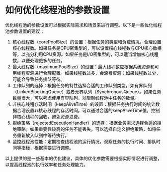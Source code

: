 # 如何优化线程池的参数设置

<font style="color:rgb(0, 0, 0);background-color:rgb(248, 248, 248);">优化线程池的参数设置可以根据实际需求和场景来进行调整。以下是一些优化线程池参数设置的建议：</font>

1. <font style="color:rgb(0, 0, 0);background-color:rgb(248, 248, 248);">核心线程数（corePoolSize）的设置：根据任务的类型和负载情况，合理设置核心线程数。如果任务是CPU密集型的，可以设置核心线程数与CPU核心数相等，以充分利用CPU资源。如果任务是I/O密集型的，可以适当增加核心线程数，以便处理更多的任务。</font>
2. <font style="color:rgb(0, 0, 0);background-color:rgb(248, 248, 248);">最大线程数（maximumPoolSize）的设置：最大线程数应根据系统资源和可用线程资源进行合理配置。如果线程数过多，会浪费资源；如果线程数过少，可能会导致任务排队等待。</font>
3. <font style="color:rgb(0, 0, 0);background-color:rgb(248, 248, 248);">工作队列的选择：根据任务的特性选择合适的工作队列类型，如有界队列（LinkedBlockingQueue）或者无界队列（SynchronousQueue）。如果任务数量很大，可以考虑使用有界队列，以限制线程池中任务的数量。</font>
4. <font style="color:rgb(0, 0, 0);background-color:rgb(248, 248, 248);">非核心线程存活时间（keepAliveTime）的设置：根据任务执行时间的统计数据合理设置非核心线程的存活时间。可以通过合适的keepAliveTime值，控制非核心线程的回收，避免资源浪费。</font>
5. <font style="color:rgb(0, 0, 0);background-color:rgb(248, 248, 248);">拒绝策略（rejectedExecutionHandler）的选择：根据业务需求选择合适的拒绝策略。如果重要性较高的任务不能丢失，可以选择自定义拒绝策略，如将任务重新放入队列中等待执行。</font>
6. <font style="color:rgb(0, 0, 0);background-color:rgb(248, 248, 248);">监控线程池性能：定期检查线程池的运行情况，观察任务的执行时间、排队时间等指标，根据需要进行调整。</font>

<font style="color:rgb(0, 0, 0);background-color:rgb(248, 248, 248);">以上提供的是一些基本的优化建议，具体的优化参数需要根据实际情况进行调整，以提高线程池的执行效率和任务处理能力。</font>
